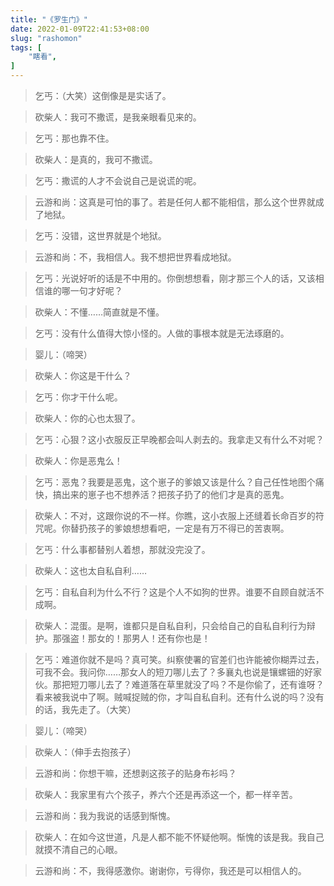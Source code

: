 ```yaml
---
title: "《罗生门》"
date: 2022-01-09T22:41:53+08:00
slug: "rashomon"
tags: [
    "瞎看",
]
---
```


> 乞丐：（大笑）这倒像是是实话了。

> 砍柴人：我可不撒谎，是我亲眼看见来的。

> 乞丐：那也靠不住。

> 砍柴人：是真的，我可不撒谎。

> 乞丐：撒谎的人才不会说自己是说谎的呢。

> 云游和尚：这真是可怕的事了。若是任何人都不能相信，那么这个世界就成了地狱。

> 乞丐：没错，这世界就是个地狱。

> 云游和尚：不，我相信人。我不想把世界看成地狱。

> 乞丐：光说好听的话是不中用的。你倒想想看，刚才那三个人的话，又该相信谁的哪一句才好呢？

> 砍柴人：不懂……简直就是不懂。

> 乞丐：没有什么值得大惊小怪的。人做的事根本就是无法琢磨的。

> 婴儿：（啼哭）

> 砍柴人：你这是干什么？

> 乞丐：你才干什么呢。

> 砍柴人：你的心也太狠了。

> 乞丐：心狠？这小衣服反正早晚都会叫人剥去的。我拿走又有什么不对呢？

> 砍柴人：你是恶鬼么！

> 乞丐：恶鬼？我要是恶鬼，这个崽子的爹娘又该是什么？自己任性地图个痛快，搞出来的崽子也不想养活？把孩子扔了的他们才是真的恶鬼。

> 砍柴人：不对，这跟你说的不一样。你瞧，这小衣服上还缝着长命百岁的符咒呢。你替扔孩子的爹娘想想看吧，一定是有万不得已的苦衷啊。

> 乞丐：什么事都替别人着想，那就没完没了。

> 砍柴人：这也太自私自利……

> 乞丐：自私自利为什么不行？这是个人不如狗的世界。谁要不自顾自就活不成啊。

> 砍柴人：混蛋。是啊，谁都只是自私自利，只会给自己的自私自利行为辩护。那强盗！那女的！那男人！还有你也是！

> 乞丐：难道你就不是吗？真可笑。纠察使署的官差们也许能被你糊弄过去，可我不会。我问你……那女人的短刀哪儿去了？多襄丸也说是镶螺钿的好家伙。那把短刀哪儿去了？难道落在草里就没了吗？不是你偷了，还有谁呀？看来被我说中了啊。贼喊捉贼的你，才叫自私自利。还有什么说的吗？没有的话，我先走了。（大笑）

> 婴儿：（啼哭）

> 砍柴人：（伸手去抱孩子）

> 云游和尚：你想干嘛，还想剥这孩子的贴身布衫吗？

> 砍柴人：我家里有六个孩子，养六个还是再添这一个，都一样辛苦。

> 云游和尚：我为我说的话感到惭愧。

> 砍柴人：在如今这世道，凡是人都不能不怀疑他啊。惭愧的该是我。我自己就摸不清自己的心眼。

> 云游和尚：不，我得感激你。谢谢你，亏得你，我还是可以相信人的。
